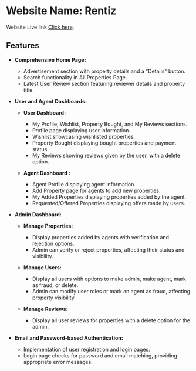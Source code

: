 # Website Name: Rentiz

Website Live link [Click here](https://rentiz-e6035.web.app/).

## Features
- **Comprehensive Home Page:**
  - Advertisement section with property details and a "Details" button.
  - Search functionality in All Properties Page.
  - Latest User Review section featuring reviewer details and property title.
- **User and Agent Dashboards:**
  - **User Dashboard:**
    - My Profile, Wishlist, Property Bought, and My Reviews sections.
    - Profile page displaying user information.
    - Wishlist showcasing wishlisted properties.
    - Property Bought displaying bought properties and payment status.
    - My Reviews showing reviews given by the user, with a delete option.

  - **Agent Dashboard :**
    - Agent Profile displaying agent information.
    - Add Property page for agents to add new properties.
    - My Added Properties displaying properties added by the agent.
    - Requested/Offered Properties displaying offers made by users.

- **Admin Dashboard:**
  - **Manage Properties:**
    - Display properties added by agents with verification and rejection options.
    - Admin can verify or reject properties, affecting their status and visibility.

  - **Manage Users:**
    - Display all users with options to make admin, make agent, mark as fraud, or delete.
    - Admin can modify user roles or mark an agent as fraud, affecting property visibility.

  - **Manage Reviews:**
    - Display all user reviews for properties with a delete option for the admin.

- **Email and Password-based Authentication:**
  - Implementation of user registration and login pages.
  - Login page checks for password and email matching, providing appropriate error messages.



